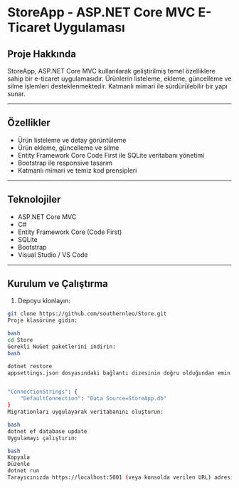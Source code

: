  # StoreApp - ASP.NET Core MVC E-Ticaret Uygulaması

## Proje Hakkında

StoreApp, ASP.NET Core MVC kullanılarak geliştirilmiş temel özelliklere sahip bir e-ticaret uygulamasıdır. Ürünlerin listeleme, ekleme, güncelleme ve silme işlemleri desteklenmektedir. Katmanlı mimari ile sürdürülebilir bir yapı sunar.

---

## Özellikler

- Ürün listeleme ve detay görüntüleme  
- Ürün ekleme, güncelleme ve silme  
- Entity Framework Core Code First ile SQLite veritabanı yönetimi  
- Bootstrap ile responsive tasarım  
- Katmanlı mimari ve temiz kod prensipleri

---

## Teknolojiler

- ASP.NET Core MVC  
- C#  
- Entity Framework Core (Code First)  
- SQLite  
- Bootstrap  
- Visual Studio / VS Code

---

## Kurulum ve Çalıştırma

1. Depoyu klonlayın:  
```bash
git clone https://github.com/southernleo/Store.git
Proje klasörüne gidin:

bash
cd Store
Gerekli NuGet paketlerini indirin:
bash

dotnet restore
appsettings.json dosyasındaki bağlantı dizesinin doğru olduğundan emin olun:


"ConnectionStrings": {
    "DefaultConnection": "Data Source=StoreApp.db"
}
Migrationları uygulayarak veritabanını oluşturun:

bash
dotnet ef database update
Uygulamayı çalıştırın:

bash
Kopyala
Düzenle
dotnet run
Tarayıcınızda https://localhost:5001 (veya konsolda verilen URL) adresine gidin ve uygulamayı kullanmaya başlayın.

